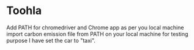 # Toohla
Add PATH for chromedriver and Chrome app as per you local machine
import carbon emission file from PATH on your local machine
for testing purpose I have set the car to "taxi".
